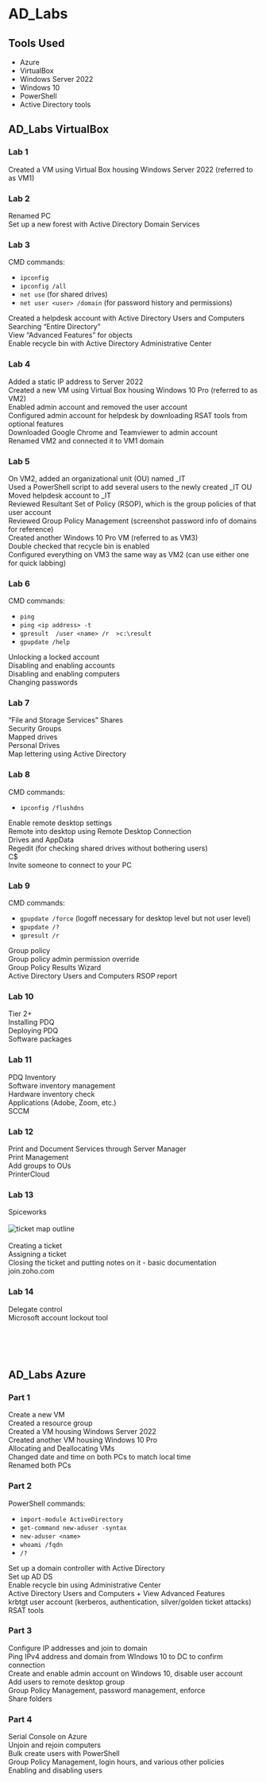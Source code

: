 # AD_Labs

## Tools Used
- Azure
- VirtualBox
- Windows Server 2022
- Windows 10
- PowerShell
- Active Directory tools

## AD_Labs VirtualBox

### Lab 1
Created a VM using Virtual Box housing Windows Server 2022 (referred to as VM1) <br>

### Lab 2
Renamed PC <br>
Set up a new forest with Active Directory Domain Services <br>


### Lab 3
CMD commands:
- `ipconfig` <br>
- `ipconfig /all` <br>
- `net use` (for shared drives) <br>
- `net user <user> /domain` (for password history and permissions) <br>

Created a helpdesk account with Active Directory Users and Computers <br>
Searching “Entire Directory” <br>
View “Advanced Features” for objects <br>
Enable recycle bin with Active Directory Administrative Center <br>


### Lab 4
Added a static IP address to Server 2022 <br>
Created a new VM using Virtual Box housing Windows 10 Pro (referred to as VM2) <br>
Enabled admin account and removed the user account <br>
Configured admin account for helpdesk by downloading RSAT tools from optional features <br>
Downloaded Google Chrome and Teamviewer to admin account <br>
Renamed VM2 and connected it to VM1 domain  <br>

### Lab 5
On VM2, added an organizational unit (OU) named _IT <br>
Used a PowerShell script to add several users to the newly created _IT OU <br>
Moved helpdesk account to _IT <br>
Reviewed Resultant Set of Policy (RSOP), which is the group policies of that user account <br>
Reviewed Group Policy Management (screenshot password info of domains for reference) <br>
Created another Windows 10 Pro VM (referred to as VM3) <br>
Double checked that recycle bin is enabled <br>
Configured everything on VM3 the same way as VM2 (can use either one for quick labbing) <br>

### Lab 6
CMD commands:
- `ping` <br>
- `ping <ip address> -t` <br>
- `gpresult  /user <name> /r  >c:\result` <br>
- `gpupdate /help` <br>

Unlocking a locked account <br>
Disabling and enabling accounts <br>
Disabling and enabling computers <br>
Changing passwords <br>


### Lab 7
“File and Storage Services” Shares <br>
Security Groups <br>
Mapped drives  <br>
Personal Drives <br>
Map lettering using Active Directory <br>

### Lab 8
CMD commands:
- `ipconfig /flushdns` <br>

Enable remote desktop settings <br>
Remote into desktop using Remote Desktop Connection <br>
Drives and AppData <br>
Regedit (for checking shared drives without bothering users) <br>
C$ <br>
Invite someone to connect to your PC <br>

### Lab 9 
CMD commands:
- `gpupdate /force` (logoff necessary for desktop level but not user level)<br>
- `gpupdate /?`<br>
- `gpresult /r` <br>

Group policy <br>
Group policy admin permission override <br>
Group Policy Results Wizard <br>
Active Directory Users and Computers RSOP report <br>



### Lab 10
Tier 2+ <br>
Installing PDQ <br>
Deploying PDQ <br>
Software packages <br>


### Lab 11
PDQ Inventory <br>
Software inventory management <br>
Hardware inventory check <br>
Applications (Adobe, Zoom, etc.) <br>
SCCM <br>

### Lab 12
Print and Document Services through Server Manager <br>
Print Management<br>
Add groups to OUs<br>
PrinterCloud<br>

### Lab 13
Spiceworks <br> <br>
![ticket map outline](https://github.com/bqazi/AD_Labs/blob/main/ticket_map.png) <br> <br>
Creating a ticket<br>
Assigning a ticket<br>
Closing the ticket and putting notes on it - basic documentation<br>
join.zoho.com<br>

### Lab 14
Delegate control <br>
Microsoft account lockout tool <br>


<br><br><br>
## AD_Labs Azure

### Part 1
Create a new VM<br>
Created a resource group<br>
Created a VM housing Windows Server 2022<br>
Created another VM housing Windows 10 Pro<br>
Allocating and Deallocating VMs<br>
Changed date and time on both PCs to match local time<br>
Renamed both PCs<br>

### Part 2
PowerShell commands:<br>
- `import-module ActiveDirectory`<br>
- `get-command new-aduser -syntax`<br>
- `new-aduser <name>`<br>
- `whoami /fqdn`<br>
- `/?`<br>

Set up a domain controller with Active Directory<br>
Set up AD DS<br>
Enable recycle bin using Administrative Center<br>
Active Directory Users and Computers + View Advanced Features<br>
krbtgt user account (kerberos, authentication, silver/golden ticket attacks)<br>
RSAT tools<br>

### Part 3
Configure IP addresses and join to domain<br>
Ping IPv4 address and domain from WIndows 10 to DC to confirm connection<br>
Create and enable admin account on Windows 10, disable user account<br>
Add users to remote desktop group<br>
Group Policy Management, password management, enforce<br>
Share folders<br>

### Part 4
Serial Console on Azure<br>
Unjoin and rejoin computers<br>
Bulk create users with PowerShell<br>
Group Policy Management, login hours, and various other policies<br>
Enabling and disabling users<br>
